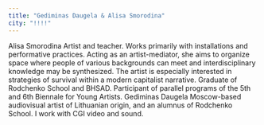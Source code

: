 ```yaml
---
title: "Gediminas Daugela & Alisa Smorodina"
city: "!!!!"
---
```


Alisa Smorodina 
Artist and teacher. Works primarily with installations and performative practices. Acting as an artist-mediator, she aims to organize space where people of various backgrounds can meet and interdisciplinary knowledge may be synthesized. The artist is especially interested in strategies of survival within a modern capitalist narrative. Graduate of Rodchenko School and BHSAD. Participant of parallel programs of the 5th and 6th Biennale for Young Artists.
Gediminas Daugela
Moscow-based audiovisual artist of Lithuanian origin, and an alumnus of Rodchenko School. I work with CGI video and sound.
